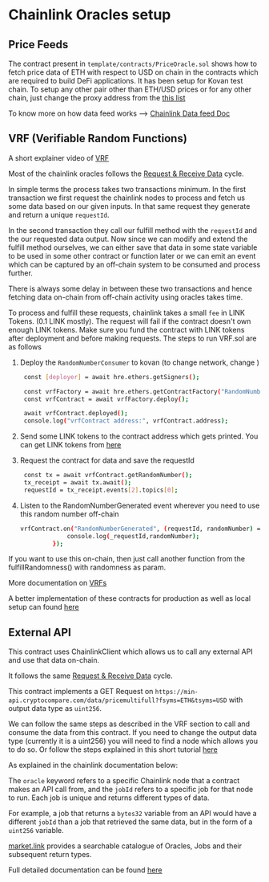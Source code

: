 # Chainlink Oracles setup



## Price Feeds

The contract present in `template/contracts/PriceOracle.sol` shows how to fetch price data of ETH with respect to USD on chain in the contracts which are required to build DeFi applications. It has been setup for Kovan test chain. To setup any other pair other than ETH/USD prices or for any other chain, just change the proxy address from the [this list](https://docs.chain.link/docs/ethereum-addresses/)

To know more on how data feed works --> [Chainlink Data feed Doc](https://docs.chain.link/docs/using-chainlink-reference-contracts/)

## VRF (Verifiable Random Functions)

A short explainer video of [VRF](https://www.youtube.com/watch?v=oZRXKiX5jjo&ab_channel=GreenSockMonkey)

Most of the chainlink oracles follows the [Request & Receive Data](https://docs.chain.link/docs/request-and-receive-data/) cycle. 

In simple terms the process takes two transactions minimum. In the first transaction we first request the chainlink nodes to process and fetch us some data based on our given inputs. In that same request they generate and return a unique `requestId`. 

In the second transaction they call our fulfill method with the `requestId` and the our requested data output. Now since we can modify and extend the fulfill method ourselves, we can either save that data in some state variable to be used in some other contract or function later or we can emit an event which can be captured by an off-chain system to be consumed and process further.

There is always some delay in between these two transactions and hence fetching data on-chain from off-chain activity using oracles takes time.

To process and fulfill these requests, chainlink takes a small `fee` in LINK Tokens. (0.1 LINK mostly). The request will fail if the contract doesn't own enough LINK tokens. Make sure you fund the contract with LINK tokens after deployment and before making requests. The steps to run VRF.sol are as follows

1. Deploy the `RandomNumberConsumer` to kovan (to change network, change )

   ```bash
    const [deployer] = await hre.ethers.getSigners();

    const vrfFactory = await hre.ethers.getContractFactory("RandomNumberConsumer");
    const vrfContract = await vrfFactory.deploy();

    await vrfContract.deployed();
    console.log("vrfContract address:", vrfContract.address);
   ```

2. Send some LINK tokens to the contract address which gets printed. You can get LINK tokens from [here](https://docs.chain.link/docs/acquire-link/)

3. Request the contract for data and save the requestId

   ```bash
    const tx = await vrfContract.getRandomNumber();
    tx_receipt = await tx.await();
    requestId = tx_receipt.events[2].topics[0];
   ```

4. Listen to the RandomNumberGenerated event wherever you need to use this random number off-chain

   ```bash
   vrfContract.on("RandomNumberGenerated", (requestId, randomNumber) => {
                console.log(_requestId,randomNumber);
            });
   ```
If you want to use this on-chain, then just call another function from the fulfillRandomness() with randomness as param.

More documentation on [VRFs](https://docs.chain.link/docs/chainlink-vrf/)

A better implementation of these contracts for production as well as local setup can found [here](https://github.com/pappas999/chainlink-hardhat-box)

## External API

This contract uses ChainlinkClient which allows us to call any external API and use that data on-chain.

It follows the same [Request & Receive Data](https://docs.chain.link/docs/request-and-receive-data/) cycle.

This contract implements a GET Request on `https://min-api.cryptocompare.com/data/pricemultifull?fsyms=ETH&tsyms=USD` with output data type as `uint256`.


We can follow the same steps as described in the VRF section to call and consume the data from this contract. If you need to change the output data type (currently it is a uint256) you will need to find a node which allows you to do so. Or follow the steps explained in this short tutorial [here](https://www.youtube.com/watch?v=AtHp7me2Yks&t=90s&ab_channel=Chainlink)

As explained in the chainlink documentation below:

The `oracle` keyword refers to a specific Chainlink node that a contract makes an API call from, and the `jobId` refers to a specific job for that node to run. Each job is unique and returns different types of data.

For example, a job that returns a `bytes32` variable from an API would have a different `jobId` than a job that retrieved the same data, but in the form of a `uint256` variable.

[market.link](https://market.link/) provides a searchable catalogue of Oracles, Jobs and their subsequent return types.

Full detailed documentation can be found [here](https://docs.chain.link/docs/make-a-http-get-request/)



